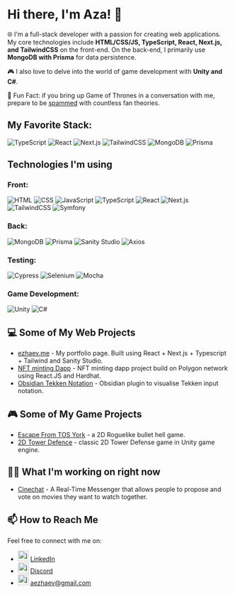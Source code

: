# Hi there, I'm Aza! 👋

🌐 I'm a full-stack developer with a passion for creating web applications. My core technologies include **HTML/CSS/JS, TypeScript, React, Next.js, and TailwindCSS** on the front-end. On the back-end, I primarily use **MongoDB with Prisma** for data persistence.

🎮 I also love to delve into the world of game development with **Unity and C#**.

💬 Fun Fact: if you bring up Game of Thrones in a conversation with me, prepare to be [spammed](https://i.kym-cdn.com/entries/icons/mobile/000/039/564/%E2%80%9CCatching_Up%E2%80%9D_-_Being_The_Elite_Ep._273_7-57_screenshot.jpg) with countless fan theories.

## My Favorite Stack:
![TypeScript](https://img.shields.io/badge/-TypeScript-3178C6?logo=TypeScript&logoColor=white)
![React](https://img.shields.io/badge/-React-61DAFB?logo=React&logoColor=black)
![Next.js](https://img.shields.io/badge/-Next.js-000000?logo=Next.js&logoColor=white)
![TailwindCSS](https://img.shields.io/badge/-TailwindCSS-38B2AC?logo=Tailwind-CSS&logoColor=white)
![MongoDB](https://img.shields.io/badge/-MongoDB-47A248?logo=MongoDB&logoColor=white)
![Prisma](https://img.shields.io/badge/-Prisma-2D3748?logo=Prisma&logoColor=white)

## Technologies I'm using

### Front:
![HTML](https://img.shields.io/badge/-HTML-E34F26?logo=HTML5&logoColor=white)
![CSS](https://img.shields.io/badge/-CSS-1572B6?logo=CSS3&logoColor=white)
![JavaScript](https://img.shields.io/badge/-JavaScript-F7DF1E?logo=JavaScript&logoColor=black)
![TypeScript](https://img.shields.io/badge/-TypeScript-3178C6?logo=TypeScript&logoColor=white)
![React](https://img.shields.io/badge/-React-61DAFB?logo=React&logoColor=black)
![Next.js](https://img.shields.io/badge/-Next.js-000000?logo=Next.js&logoColor=white)
![TailwindCSS](https://img.shields.io/badge/-TailwindCSS-38B2AC?logo=Tailwind-CSS&logoColor=white)
![Symfony](https://img.shields.io/badge/-Symfony-000000?logo=Symfony&logoColor=white)
### Back:
![MongoDB](https://img.shields.io/badge/-MongoDB-47A248?logo=MongoDB&logoColor=white)
![Prisma](https://img.shields.io/badge/-Prisma-2D3748?logo=Prisma&logoColor=white)
![Sanity Studio](https://img.shields.io/badge/-SanityStudio-333333?logo=Sanity&logoColor=white)
![Axios](https://img.shields.io/badge/-Axios-003A70?logo=Axios&logoColor=white)
### Testing:
![Cypress](https://img.shields.io/badge/-Cypress-17202C?logo=Cypress&logoColor=white)
![Selenium](https://img.shields.io/badge/-Selenium-43B02A?logo=Selenium&logoColor=white)
![Mocha](https://img.shields.io/badge/-Mocha-8D6748?logo=Mocha&logoColor=white)
### Game Development:
![Unity](https://img.shields.io/badge/-Unity-000000?logo=Unity&logoColor=white)
![C#](https://img.shields.io/badge/-CSharp-239120?logo=C-Sharp&logoColor=white)

## 💻 Some of My Web Projects

- [ezhaev.me](https://github.com/OpTi9/Portfolio-page) - My portfolio page. Built using React + Next.js + Typescript + Tailwind and Sanity Studio. 
- [NFT minting Dapp](https://github.com/OpTi9/Polygon-NFT-project) - NFT minting dapp project build on Polygon network using React.JS and Hardhat.
- [Obsidian Tekken Notation](https://github.com/OpTi9/obsidian-tekken-notation) - Obsidian plugin to visualise Tekken input notation.

## 🎮 Some of My Game Projects

- [Escape From TOS York](https://github.com/OpTi9/Escape-From-TOS-York/) - a 2D Roguelike bullet hell game.
- [2D Tower Defence](https://github.com/OpTi9/Tower-Defence) - classic 2D Tower Defense game in Unity game engine.

## 👨‍💻 What I'm working on right now 

- [Cinechat](https://github.com/OpTi9/CinemaChat) - A Real-Time Messenger that allows people to propose and vote on movies they want to watch together.

## 📫 How to Reach Me

Feel free to connect with me on:

- <img src="https://cdn-icons-png.flaticon.com/512/174/174857.png" alt="javascript" width="24" height="24"/> [LinkedIn](https://www.linkedin.com/in/azamat-ezhaev/)
- <img src="https://static.vecteezy.com/system/resources/previews/006/892/625/original/discord-logo-icon-editorial-free-vector.jpg" alt="javascript" width="24" height="24"/> [Discord](discordapp.com/users/166243195280162816)
- <img src="https://cdn4.iconfinder.com/data/icons/social-media-logos-6/512/112-gmail_email_mail-512.png" alt="javascript" width="24" height="24"/> aezhaev@gmail.com
